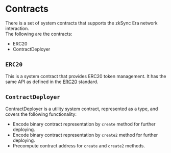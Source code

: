 # Contracts

There is a set of system contracts that supports the zkSync Era network interaction.<br>
The following are the contracts:

- ERC20
- ContractDeployer

## `ERC20`

This is a system contract that provides ERC20 token management. It has the same API as
defined in the [ERC20](https://eips.ethereum.org/EIPS/eip-20) standard.

## `ContractDeployer`

ContractDeployer is a utility system contract, represented as a type, and covers the following functionality:

- Encode binary contract representation by `create` method for further deploying.
- Encode binary contract representation by `create2` method for further deploying.
- Precompute contract address for `create` and `create2` methods.
